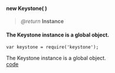 #### new Keystone( )  
> _@return_ **Instance**   

<div class="code-header" ><h4> The Keystone instance is a global object.</h4></div><pre class=" language-javascript  "><code  class=" language-javascript">var keystone = require('keystone'); </code></pre> 
The Keystone instance is a global object.

<div class="code-header addGitHubLink" data-file="index.js"> <a href="#" class="loadCode"> code</a></div><pre class=" language-javascript hideCode api"></pre> 


